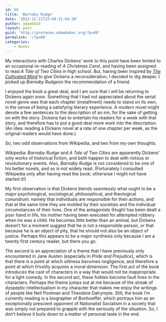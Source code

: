 ```yaml
---
id: 68
title: 'Barnaby Rudge'
date: '2012-12-21T22:49:31-04:30'
author: adamb924
layout: post
guid: 'http://pretense.adambaker.org/?p=68'
permalink: '/?p=68'
categories:
    - Books
---
```


My interactions with Charles Dickens’ work to this point have been limited to an occasional re-reading of *A Christmas Carol*, and having been assigned to read *A Tale of Two Cities* in high school. But, having been inspired by *[The Cultivated Mind](https://pretense.adambaker.org/?p=65)* to give Dickens a reconsideration, I decided to dig deeper. I picked up *Barnaby Rudge*on the recommendation of a friend.

I enjoyed the book a great deal, and I am sure that I will be returning to Dickens again soon. Something that I had not appreciated about the serial novel genre was that each chapter (installment) needs to stand on its own, in the sense of being a satisfying literary experience. A modern novel might devote a few sentences to the description of an inn, for the sake of getting on with the story. Dickens has to entertain his readers for a week with that story, and therefore has to put a good deal more work into the description. (An idea: reading a Dickens novel at a rate of one chapter per week, as the original readers would have done.)

So, two odd observations from Wikipedia, and two from my own thoughts.

Wikipedia: *Barnaby Rudge* and *A Tale of Two Cities* are apparently Dickens’ only works of historical fiction, and both happen to deal with riotous or revolutionary events. Also, *Barnaby Rudge* is not considered to be one of his better novels, and so is not widely read. (Fortunately I consulted Wikipedia only after having read the book; otherwise I might not have started it!)

My first observation is that Dickens blends seamlessly what ought to be a major psychological, sociological, philosophical, and theological conundrum: namely that individuals are responsible for their actions, and that at the same time they are molded by their societies and the individual circumstances of their lives. One of the antagonists (Hugh) has been dealt a poor hand in life, his mother having been executed for attempted robbery when he was a child. He becomes little better than an animal, but Dickens doesn’t for a moment suggest that he is not a responsible person, or that because he is an object of pity, that he should not also be an object of justice. Perhaps this appears to be a major synthesis only because I am a twenty first century reader, but there you go.

The second is an appreciation of a theme that I have previously only encountered in Jane Austen (especially in *Pride and Prejudice*), which is that there is a point at which silliness becomes negligence, and therefore a point at which frivolity acquires a moral dimension. The first act of the book introduces the cast of characters in a way that would not be inappropriate for a light comedy. In the second act, these foibles become fault lines in the characters. Perhaps the theme jumps out at me because of the streak of dyspeptic intellectualism in my character that makes me enjoy the writings of people like Neil Postman and Theodore Dalrymple. Still, the book I’m currently reading is a biographer of Bonhoeffer, which portrays him as an exceptionally prescient opponent of Nationalist Socialism in a society that was simply not prepared to grapple with the seriously of the situation. So, I don’t believe it boils down to a matter of personal taste in the end.